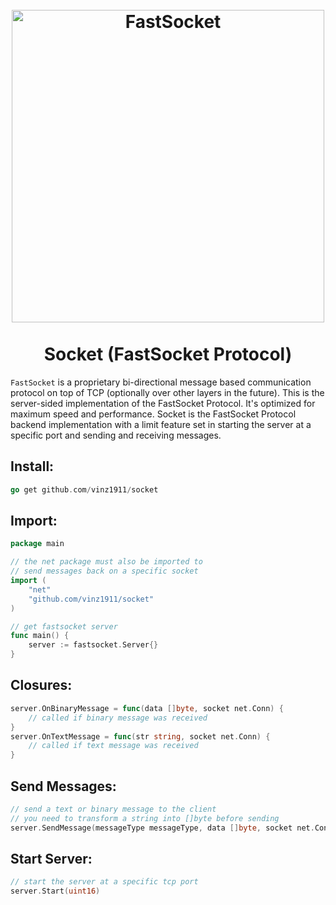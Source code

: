 <div align="center">
    <h1>
        <br>
            <a href="https://github.com/Vinz1911/Socket"><img src="https://github.com/Vinz1911/Socket/blob/develop/.fastsocketserver.svg" alt="FastSocket" width="500"></a>
        <br>
        <br>
            Socket (FastSocket Protocol)
        <br>
    </h1>
</div>

`FastSocket` is a proprietary bi-directional message based communication protocol on top of TCP (optionally over other layers in the future). This is the server-sided implementation of the FastSocket Protocol. It's optimized for maximum speed and performance. Socket is the FastSocket Protocol backend implementation with a limit feature set in starting the server at a specific port and sending and receiving messages.
 
## Install:
```go
go get github.com/vinz1911/socket
```

## Import:
```go
package main

// the net package must also be imported to
// send messages back on a specific socket
import (
    "net"
    "github.com/vinz1911/socket"
)

// get fastsocket server
func main() {
    server := fastsocket.Server{}
}
```

## Closures:
```go
server.OnBinaryMessage = func(data []byte, socket net.Conn) {
    // called if binary message was received
}
server.OnTextMessage = func(str string, socket net.Conn) {
    // called if text message was received
}
```

## Send Messages:
```go
// send a text or binary message to the client
// you need to transform a string into []byte before sending
server.SendMessage(messageType messageType, data []byte, socket net.Conn)
```

## Start Server:
```go
// start the server at a specific tcp port
server.Start(uint16)
```
